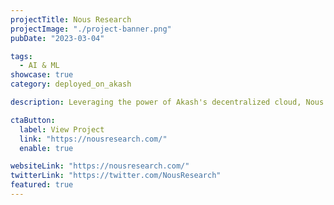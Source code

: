 ```yaml
---
projectTitle: Nous Research
projectImage: "./project-banner.png"
pubDate: "2023-03-04"

tags:
  - AI & ML
showcase: true
category: deployed_on_akash

description: Leveraging the power of Akash's decentralized cloud, Nous Research successfully trained 'Nous Hermes 2,' an advanced AI model built on over 1,000,000 entries of GPT-4 data.

ctaButton:
  label: View Project
  link: "https://nousresearch.com/"
  enable: true

websiteLink: "https://nousresearch.com/"
twitterLink: "https://twitter.com/NousResearch"
featured: true
---
```


